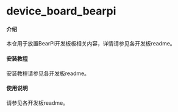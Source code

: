 # device_board_bearpi

#### 介绍

本仓用于放置BearPi开发板板相关内容，详情请参见各开发板readme。

#### 安装教程

安装教程请参见各开发板readme。

#### 使用说明

请参见各开发板readme。


